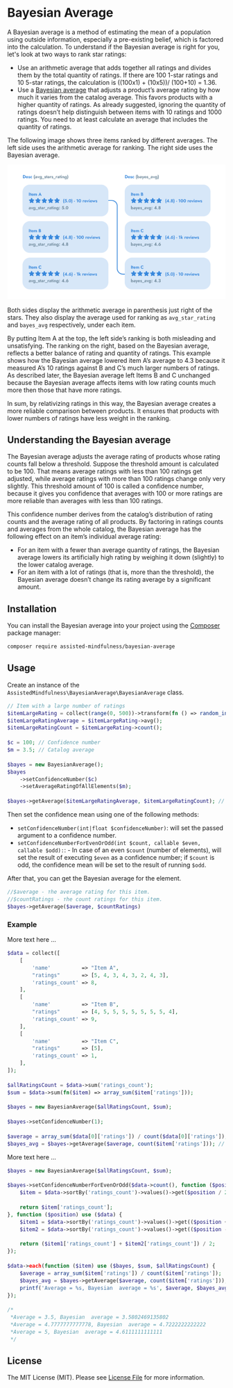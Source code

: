 # Bayesian Average

A Bayesian average is a method of estimating the mean of a population using outside information, especially a pre-existing belief, which is factored into the calculation. To understand if the Bayesian average is right for you, let's look at two ways to rank star ratings:


- Use an arithmetic average that adds together all ratings and divides them by the total quantity of ratings. If there are 100 1-star ratings and 10 5-star ratings, the calculation is ((100x1) + (10x5))/ (100+10) = 1.36.
- Use a [Bayesian average](https://en.wikipedia.org/wiki/Bayesian_average) that adjusts a product’s average rating by how much it varies from the catalog average. This favors products with a higher quantity of ratings.
As already suggested, ignoring the quantity of ratings doesn’t help distinguish between items with 10 ratings and 1000 ratings. You need to at least calculate an average that includes the quantity of ratings.

The following image shows three items ranked by different averages. The left side uses the arithmetic average for ranking. The right side uses the Bayesian average.

![image](.github/images/example.png)


Both sides display the arithmetic average in parenthesis just right of the stars. They also display the average used for ranking as `avg_star_rating` and `bayes_avg` respectively, under each item.

By putting Item A at the top, the left side’s ranking is both misleading and unsatisfying. The ranking on the right, based on the Bayesian average, reflects a better balance of rating and quantity of ratings. This example shows how the Bayesian average lowered item A’s average to 4.3 because it measured A’s 10 ratings against B and C’s much larger numbers of ratings. As described later, the Bayesian average left Items B and C unchanged because the Bayesian average affects items with low rating counts much more then those that have more ratings.

In sum, by relativizing ratings in this way, the Bayesian average creates a more reliable comparison between products. It ensures that products with lower numbers of ratings have less weight in the ranking.



## Understanding the Bayesian average

The Bayesian average adjusts the average rating of products whose rating counts fall below a threshold. Suppose the threshold amount is calculated to be 100. That means average ratings with less than 100 ratings get adjusted, while average ratings with more than 100 ratings change only very slightly. This threshold amount of 100 is called a confidence number, because it gives you confidence that averages with 100 or more ratings are more reliable than averages with less than 100 ratings.

This confidence number derives from the catalog’s distribution of rating counts and the average rating of all products. By factoring in ratings counts and averages from the whole catalog, the Bayesian average has the following effect on an item’s individual average rating:

- For an item with a fewer than average quantity of ratings, the Bayesian average lowers its artificially high rating by weighing it down (slightly) to the lower catalog average.
- For an item with a lot of ratings (that is, more than the threshold), the Bayesian average doesn’t change its rating average by a significant amount.


## Installation

You can install the Bayesian average into your project using the [Composer](https://getcomposer.org/) package manager:

```bash
composer require assisted-mindfulness/bayesian-average
```


## Usage

Create an instance of the `AssistedMindfulness\BayesianAverage\BayesianAverage` class.

```php
// Item with a large number of ratings
$itemLargeRating = collect(range(0, 500))->transform(fn () => random_int(4, 5));
$itemLargeRatingAverage = $itemLargeRating->avg();
$itemLargeRatingCount = $itemLargeRating->count();

$c = 100; // Confidence number
$m = 3.5; // Catalog average

$bayes = new BayesianAverage();
$bayes
    ->setConfidenceNumber($c)
    ->setAverageRatingOfAllElements($m);

$bayes->getAverage($itemLargeRatingAverage, $itemLargeRatingCount); // ~4.3
```

Then set the confidence mean using one of the following methods:
- `setConfidenceNumber(int|float $confidenceNumber)`: will set the passed argument to a confidence number.
- `setConfidenceNumberForEvenOrOdd(int $count, callable $even, callable $odd):`: - In case of an even `$count` (number of elements), will set the result of executing `$even` as a confidence number; if `$count` is odd, the confidence mean will be set to the result of running `$odd`.



After that, you can get the Bayesian average for the element.
```php
//$average - тhe average rating for this item.
//$countRatings - тhe count ratings for this item.
$bayes->getAverage($average, $countRatings)
```


### Example

More text here ...

```php
$data = collect([
    [
        'name'          => "Item A",
        "ratings"       => [5, 4, 3, 4, 3, 2, 4, 3],
        'ratings_count' => 8,
    ],
    [
        'name'          => "Item B",
        "ratings"       => [4, 5, 5, 5, 5, 5, 5, 5, 4],
        'ratings_count' => 9,
    ],
    [
        'name'          => "Item C",
        "ratings"       => [5],
        'ratings_count' => 1,
    ],
]);

$allRatingsCount = $data->sum('ratings_count');
$sum = $data->sum(fn($item) => array_sum($item['ratings']));

$bayes = new BayesianAverage($allRatingsCount, $sum);

$bayes->setConfidenceNumber(1);

$average = array_sum($data[0]['ratings']) / count($data[0]['ratings']); // 3.5
$bayes_avg = $bayes->getAverage($average, count($item['ratings'])); // 3.5802469135802 
```

More text here ...

```php
$bayes = new BayesianAverage($allRatingsCount, $sum);

$bayes->setConfidenceNumberForEvenOrOdd($data->count(), function ($position) use ($data) {
    $item = $data->sortBy('ratings_count')->values()->get($position / 2);

    return $item['ratings_count'];
}, function ($position) use ($data) {
    $item1 = $data->sortBy('ratings_count')->values()->get(($position + 1) / 2);
    $item2 = $data->sortBy('ratings_count')->values()->get(($position - 1) / 2);

    return ($item1['ratings_count'] + $item2['ratings_count']) / 2;
});

$data->each(function ($item) use ($bayes, $sum, $allRatingsCount) {
    $average = array_sum($item['ratings']) / count($item['ratings']);
    $bayes_avg = $bayes->getAverage($average, count($item['ratings']));
    printf('Average = %s, Bayesian  average = %s', $average, $bayes_avg);
});

/*
 *Average = 3.5, Bayesian  average = 3.5802469135802 
 *Average = 4.7777777777778, Bayesian  average = 4.7222222222222 
 *Average = 5, Bayesian  average = 4.6111111111111 
 */
```


## License

The MIT License (MIT). Please see [License File](LICENSE.md) for more information.
